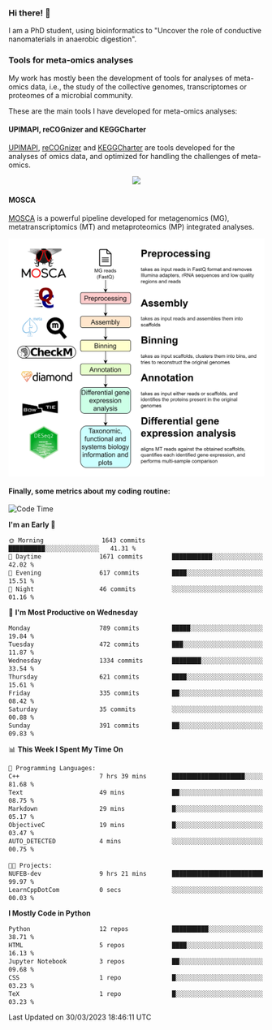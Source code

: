 ### Hi there! 👋

I am a PhD student, using bioinformatics to "Uncover the role of conductive nanomaterials in anaerobic digestion".

### Tools for meta-omics analyses

My work has mostly been the development of tools for analyses of meta-omics data, i.e., the study of the collective genomes, transcriptomes or proteomes of a microbial community.

These are the main tools I have developed for meta-omics analyses:

#### UPIMAPI, reCOGnizer and KEGGCharter

[UPIMAPI](https://github.com/iquasere/UPIMAPI), [reCOGnizer](https://github.com/iquasere/reCOGnizer) and [KEGGCharter](https://github.com/iquasere/KEGGCharter) are tools developed for the analyses of omics data, and optimized for handling the challenges of meta-omics.

<p align="center">
    <img src="assets/annotation_paper.png">
</p>

#### MOSCA

[MOSCA](https://github.com/iquasere/MOSCA) is a powerful pipeline developed for metagenomics (MG), metatranscriptomics (MT) and metaproteomics (MP) integrated analyses.

<p align="center">
    <img src="assets/mosca_workflow.png" align="center" width="700">
</p>


#### Finally, some metrics about my coding routine:

<!--START_SECTION:waka-->
![Code Time](http://img.shields.io/badge/Code%20Time-538%20hrs%2020%20mins-blue)

**I'm an Early 🐤** 

```text
🌞 Morning                1643 commits        ██████████░░░░░░░░░░░░░░░   41.31 % 
🌆 Daytime                1671 commits        ███████████░░░░░░░░░░░░░░   42.02 % 
🌃 Evening                617 commits         ████░░░░░░░░░░░░░░░░░░░░░   15.51 % 
🌙 Night                  46 commits          ░░░░░░░░░░░░░░░░░░░░░░░░░   01.16 % 
```
📅 **I'm Most Productive on Wednesday** 

```text
Monday                   789 commits         █████░░░░░░░░░░░░░░░░░░░░   19.84 % 
Tuesday                  472 commits         ███░░░░░░░░░░░░░░░░░░░░░░   11.87 % 
Wednesday                1334 commits        ████████░░░░░░░░░░░░░░░░░   33.54 % 
Thursday                 621 commits         ████░░░░░░░░░░░░░░░░░░░░░   15.61 % 
Friday                   335 commits         ██░░░░░░░░░░░░░░░░░░░░░░░   08.42 % 
Saturday                 35 commits          ░░░░░░░░░░░░░░░░░░░░░░░░░   00.88 % 
Sunday                   391 commits         ██░░░░░░░░░░░░░░░░░░░░░░░   09.83 % 
```


📊 **This Week I Spent My Time On** 

```text
💬 Programming Languages: 
C++                      7 hrs 39 mins       ████████████████████░░░░░   81.68 % 
Text                     49 mins             ██░░░░░░░░░░░░░░░░░░░░░░░   08.75 % 
Markdown                 29 mins             █░░░░░░░░░░░░░░░░░░░░░░░░   05.17 % 
ObjectiveC               19 mins             █░░░░░░░░░░░░░░░░░░░░░░░░   03.47 % 
AUTO_DETECTED            4 mins              ░░░░░░░░░░░░░░░░░░░░░░░░░   00.75 % 

🐱‍💻 Projects: 
NUFEB-dev                9 hrs 21 mins       █████████████████████████   99.97 % 
LearnCppDotCom           0 secs              ░░░░░░░░░░░░░░░░░░░░░░░░░   00.03 % 
```

**I Mostly Code in Python** 

```text
Python                   12 repos            ██████████░░░░░░░░░░░░░░░   38.71 % 
HTML                     5 repos             ████░░░░░░░░░░░░░░░░░░░░░   16.13 % 
Jupyter Notebook         3 repos             ██░░░░░░░░░░░░░░░░░░░░░░░   09.68 % 
CSS                      1 repo              █░░░░░░░░░░░░░░░░░░░░░░░░   03.23 % 
TeX                      1 repo              █░░░░░░░░░░░░░░░░░░░░░░░░   03.23 % 
```




 Last Updated on 30/03/2023 18:46:11 UTC
<!--END_SECTION:waka-->
